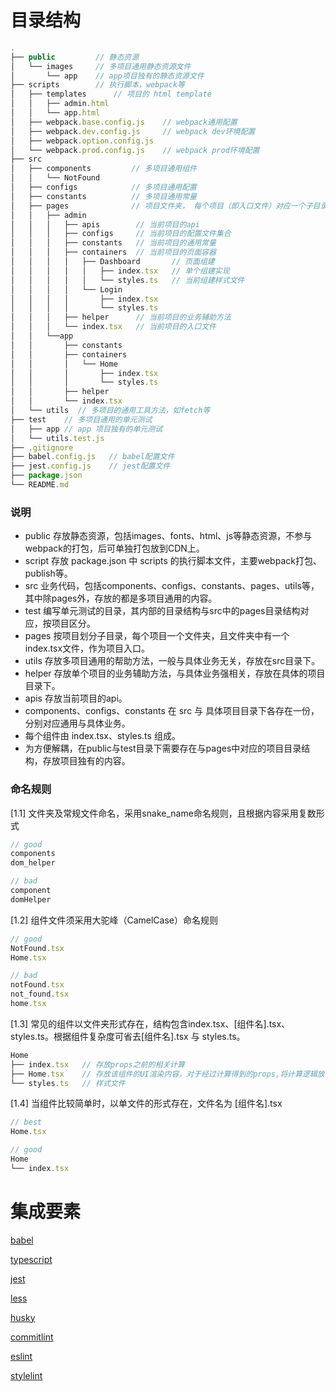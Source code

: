# 目录结构

```javascript
.
├── public         // 静态资源
│   └── images     // 多项目通用静态资源文件
│       └── app    // app项目独有的静态资源文件
├── scripts        // 执行脚本，webpack等
│   ├── templates      // 项目的 html template
│   │   ├── admin.html
│   │   └── app.html
│   ├── webpack.base.config.js    // webpack通用配置
│   ├── webpack.dev.config.js     // webpack dev环境配置
│   ├── webpack.option.config.js  
│   └── webpack.prod.config.js    // webpack prod环境配置
├── src
│   ├── components         // 多项目通用组件
│   │   └── NotFound       
│   ├── configs            // 多项目通用配置
│   ├── constants          // 多项目通用常量
│   ├── pages              // 项目文件夹， 每个项目（即入口文件）对应一个子目录
│   │   ├── admin
│   │   │   ├── apis        // 当前项目的api
│   │   │   ├── configs     // 当前项目的配置文件集合
│   │   │   ├── constants   // 当前项目的通用常量
│   │   │   ├── containers  // 当前项目的页面容器
│   │   │   │   ├── Dashboard       // 页面组建
│   │   │   │   │   ├── index.tsx   // 单个组建实现
│   │   │   │   │   └── styles.ts   // 当前组建样式文件
│   │   │   │   └── Login
│   │   │   │       ├── index.tsx
│   │   │   │       └── styles.ts
│   │   │   ├── helper      // 当前项目的业务辅助方法
│   │   │   └── index.tsx   // 当前项目的入口文件
│   │   └──app
│   │       ├── constants
│   │       ├── containers
│   │       │   └── Home
│   │       │       ├── index.tsx
│   │       │       └── styles.ts
│   │       ├── helper    
│   │       └── index.tsx
│   └── utils  // 多项目的通用工具方法，如fetch等
├── test    // 多项目通用的单元测试
│   ├── app // app 项目独有的单元测试 
│   └── utils.test.js
├── .gitignore
├── babel.config.js   // babel配置文件
├── jest.config.js    // jest配置文件
├── package.json
└── README.md
```

### 说明

* public 存放静态资源，包括images、fonts、html、js等静态资源，不参与webpack的打包，后可单独打包放到CDN上。
* script 存放 package.json 中 scripts 的执行脚本文件，主要webpack打包、publish等。
* src 业务代码，包括components、configs、constants、pages、utils等，其中除pages外，存放的都是多项目通用的内容。
* test 编写单元测试的目录，其内部的目录结构与src中的pages目录结构对应，按项目区分。
* pages 按项目划分子目录，每个项目一个文件夹，且文件夹中有一个index.tsx文件，作为项目入口。
* utils 存放多项目通用的帮助方法，一般与具体业务无关，存放在src目录下。
* helper 存放单个项目的业务辅助方法，与具体业务强相关，存放在具体的项目目录下。
* apis 存放当前项目的api。
* components、configs、constants 在 src 与 具体项目目录下各存在一份，分别对应通用与具体业务。
* 每个组件由 index.tsx、styles.ts 组成。
* 为方便解耦，在public与test目录下需要存在与pages中对应的项目目录结构，存放项目独有的内容。

### 命名规则

[1.1] 文件夹及常规文件命名，采用snake_name命名规则，且根据内容采用复数形式

```javascript
// good
components
dom_helper

// bad
component
domHelper
```

[1.2] 组件文件须采用大驼峰（CamelCase）命名规则

```javascript
// good
NotFound.tsx
Home.tsx

// bad
notFound.tsx
not_found.tsx
home.tsx
```

[1.3] 常见的组件以文件夹形式存在，结构包含index.tsx、[组件名].tsx、styles.ts。根据组件复杂度可省去[组件名].tsx 与 styles.ts。

```javascript
Home
├── index.tsx   // 存放props之前的相关计算
├── Home.tsx    // 存放该组件的UI渲染内容，对于经过计算得到的props,将计算逻辑放在index.tsx中
└── styles.ts   // 样式文件
```

[1.4] 当组件比较简单时，以单文件的形式存在，文件名为 [组件名].tsx

```javascript
// best
Home.tsx

// good
Home
└── index.tsx
```

# 集成要素

[babel]()

[typescript]()

[jest]()

[less]()

[husky]()

[commitlint]()

[eslint]()

[stylelint]()
